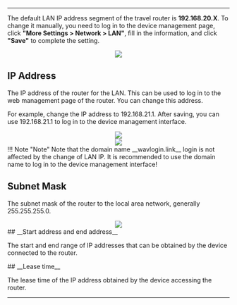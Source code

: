 
---

The default LAN IP address segment of the travel router is __192.168.20.X__. To change it manually, you need to log in to the device management page, click __"More Settings > Network > LAN"__, fill in the information, and click __"Save"__ to complete the setting.

<div style="text-align: center;">
    <img class="boxshadow" src="/images/lan222.png">
</div>

## __IP Address__

The IP address of the router for the LAN. This can be used to log in to the web management page of the router. You can change this address. 

For example, change the IP address to 192.168.21.1. After saving, you can use 192.168.21.1 to log in to the device management interface. 

<div style="text-align: center;">
    <img class="boxshadow" src="/images/lan111.png">
</div>
<div style="text-align: center;">
    <img class="boxshadow" src="/images/lan333.png">
</div>
!!! Note "Note"
	Note that the domain name __wavlogin.link__ login is not affected by the change of LAN IP. It is recommended to use the domain name to log in to the device management interface!

## __Subnet Mask__
<p class="text">
The subnet mask of the router to the local area network, generally 255.255.255.0.
</p>
<div style="text-align: center;">
    <img class="boxshadow" src="/images/lan.png">
</div>
## __Start address and end address__
<p class="text">
The start and end range of IP addresses that can be obtained by the device connected to the router.
</p>
## __Lease time__
<p class="text">
The lease time of the IP address obtained by the device accessing the router.
</p>

---